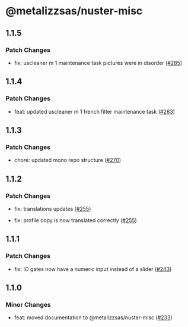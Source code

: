 # @metalizzsas/nuster-misc

## 1.1.5

### Patch Changes

- fix: uscleaner m 1 maintenance task pictures were in disorder ([#285](https://github.com/metalizzsas/NusterKit/pull/285))

## 1.1.4

### Patch Changes

- feat: updated uscleaner m 1 french filter maintenance task ([#283](https://github.com/metalizzsas/NusterKit/pull/283))

## 1.1.3

### Patch Changes

- chore: updated mono repo structure ([#270](https://github.com/metalizzsas/NusterKit/pull/270))

## 1.1.2

### Patch Changes

- fix: translations updates ([#255](https://github.com/metalizzsas/NusterKit/pull/255))

- fix: profile copy is now translated correctly ([#255](https://github.com/metalizzsas/NusterKit/pull/255))

## 1.1.1

### Patch Changes

- fix: IO gates now have a numeric input instead of a slider ([#243](https://github.com/metalizzsas/NusterKit/pull/243))

## 1.1.0

### Minor Changes

- feat: moved documentation to @metalizzsas/nuster-misc ([#233](https://github.com/metalizzsas/NusterKit/pull/233))
